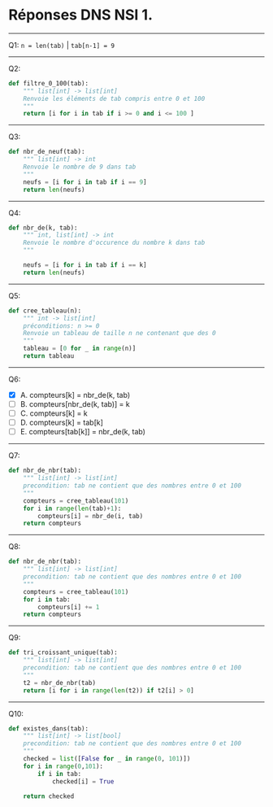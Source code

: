 # Réponses DNS NSI 1.

---
Q1: 
`n = len(tab)` | `tab[n-1] = 9`

---
Q2:
```py
def filtre_0_100(tab):
    """ list[int] -> list[int]
    Renvoie les éléments de tab compris entre 0 et 100
    """
    return [i for i in tab if i >= 0 and i <= 100 ]
```

---
Q3:
```py
def nbr_de_neuf(tab):
    """ list[int] -> int
    Renvoie le nombre de 9 dans tab
    """
    neufs = [i for i in tab if i == 9]
    return len(neufs)
```

--- 
Q4:
```py
def nbr_de(k, tab):
    """ int, list[int] -> int
    Renvoie le nombre d'occurence du nombre k dans tab
    """

    neufs = [i for i in tab if i == k]
    return len(neufs)
```

---
Q5:
```py
def cree_tableau(n):
    """ int -> list[int]
    préconditions: n >= 0
    Renvoie un tableau de taille n ne contenant que des 0
    """
    tableau = [0 for _ in range(n)]
    return tableau
```

---
Q6:
- [x] A. compteurs[k] = nbr_de(k, tab)
- [ ] B. compteurs[nbr_de(k, tab)] = k
- [ ] C. compteurs[k] = k
- [ ] D. compteurs[k] = tab[k]
- [ ] E. compteurs[tab[k]] = nbr_de(k, tab)

---
Q7:
```py
def nbr_de_nbr(tab):
    """ list[int] -> list[int]
    precondition: tab ne contient que des nombres entre 0 et 100
    """
    compteurs = cree_tableau(101)
    for i in range(len(tab)+1):
        compteurs[i] = nbr_de(i, tab)
    return compteurs
```

---
Q8:
```py
def nbr_de_nbr(tab):
    """ list[int] -> list[int]
    precondition: tab ne contient que des nombres entre 0 et 100
    """
    compteurs = cree_tableau(101)
    for i in tab:
        compteurs[i] += 1
    return compteurs
```

---
Q9:
```py
def tri_croissant_unique(tab):
    """ list[int] -> list[int]
    precondition: tab ne contient que des nombres entre 0 et 100
    """
    t2 = nbr_de_nbr(tab)
    return [i for i in range(len(t2)) if t2[i] > 0]
```

---
Q10:
```py
def existes_dans(tab):
    """ list[int] -> list[bool]
    precondition: tab ne contient que des nombres entre 0 et 100
    """
    checked = list([False for _ in range(0, 101)])
    for i in range(0,101):
        if i in tab:
            checked[i] = True

    return checked
```